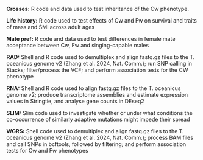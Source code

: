 **Crosses:** 
R code and data used to test inheritance of the Cw phenotype.

**Life history:** 
R code used to test effects of Cw and Fw on survival and traits of mass and SMI across adult ages

**Mate pref:** 
R code and data used to test differences in female mate acceptance between Cw, Fw and singing-capable males

**RAD:** 
Shell and R code used to demultiplex and align fastq.gz files to the T. oceanicus genome v2 (Zhang et al. 2024, Nat. Comm.); run SNP calling in Stacks; filter/process the VCF; and perform association tests for the CW phenotype

**RNA:** 
Shell and R code used to align fastq.gz files to the T. oceanicus genome v2; produce transcriptome assemblies and estimate expression values in Stringtie, and analyse gene counts in DEseq2

**SLIM:** 
Slim code used to investigate whether or under what conditions the co-occurrence of similarly adaptive mutations might impede their spread

**WGRS:** 
Shell code used to demultiplex and align fastq.gz files to the T. oceanicus genome v2 (Zhang et al. 2024, Nat. Comm.); process BAM files and call SNPs in bcftools, followed by filtering; and perform association tests for Cw and Fw phenotypes
